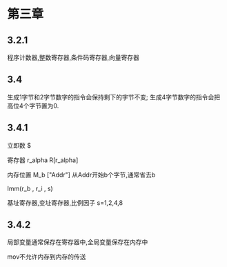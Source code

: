 # 第三章
## 3.2.1
程序计数器,整数寄存器,条件码寄存器,向量寄存器

## 3.4
生成1字节和2字节数字的指令会保持剩下的字节不变;
生成4字节数字的指令会把高位4个字节置为0.

## 3.4.1
立即数 $

寄存器 r_alpha R[r_alpha]

内存位置 M_b ["Addr"] 从Addr开始b个字节,通常省去b

Imm(r_b , r_i , s)

基址寄存器,变址寄存器,比例因子 s=1,2,4,8

## 3.4.2
局部变量通常保存在寄存器中,全局变量保存在内存中

mov不允许内存到内存的传送

